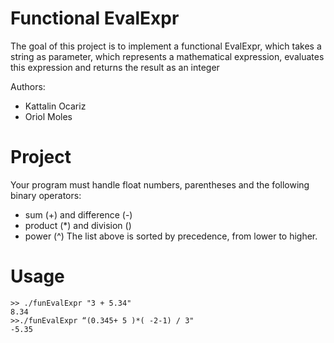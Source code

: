 # Functional EvalExpr
The goal of this project is to implement a functional EvalExpr, which takes a string as parameter, which represents a mathematical expression, evaluates this expression and
returns the result as an integer

Authors:
* Kattalin Ocariz
* Oriol Moles
# Project
Your program must handle float numbers, parentheses and the following binary operators:

* sum (+) and difference (-)
* product (*) and division (\)
* power (^)
The list above is sorted by precedence, from lower to higher.
# Usage
```
>> ./funEvalExpr "3 + 5.34"
8.34
>>./funEvalExpr “(0.345+ 5 )*( -2-1) / 3"
-5.35
```